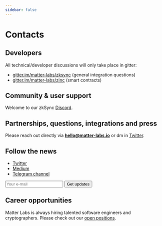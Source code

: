 ```yaml
---
sidebar: false
---
```


# Contacts

## Developers

All technical/developer discussions will only take place in gitter:

- [gitter.im/matter-labs/zksync](https://gitter.im/matter-labs/zksync) (general integration questions)
- [gitter.im/matter-labs/zinc](https://gitter.im/matter-labs/zinc) (smart contracts)

## Community & user support

Welcome to our zkSync [Discord](https://discord.gg/px2aR7w).

## Partnerships, questions, integrations and press

Please reach out directly via **hello@matter-labs.io** or dm in [Twitter](https://twitter.com/the_matter_labs).

## Follow the news

- [Twitter](https://twitter.com/the_matter_labs)
- [Medium](https://medium.com/matter-labs)
- [Telegram channel](https://t.me/zksync)

<form
action="//dev.us4.list-manage.com/subscribe/post?u=ef8545da9c594ae082297352d&amp;id=fa715c9af0"
method="post"
id="mc-embedded-subscribe-form"
name="mc-embedded-subscribe-form"
target="_blank"
novalidate
>
<div id="mc_embed_signup_scroll">
    <!-- <label for="mce-EMAIL">Email Address </label> -->
    <input
        aria-label="Search"
        type="email"
        value
        name="EMAIL"
        id="mce-EMAIL"
        placeholder="Your e-mail"
        class="newsletter-input"
    />
    <input
        type="submit"
        value="Get updates"
        name="subscribe"
        id="mc-embedded-subscribe"
        class="newsletter-button"
    />
    <!-- real people should not fill this in and expect good things - do not remove this or risk form bot signups-->
    <div style="position: absolute; left: -5000px;" aria-hidden="true">
    <input type="text" name="b_ef8545da9c594ae082297352d_fa715c9af0" tabindex="-1" value />
    </div>
</div>
</form>

## Career opportunities

Matter Labs is always hiring talented software engineers and cryptographers. Please check out our
[open positions](https://medium.com/matter-labs/software-engineering-jobs-at-matter-labs-c456d01b2a02).
